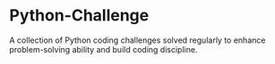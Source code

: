 # Python-Challenge
A collection of Python coding challenges solved regularly to enhance problem-solving ability and build coding discipline.
